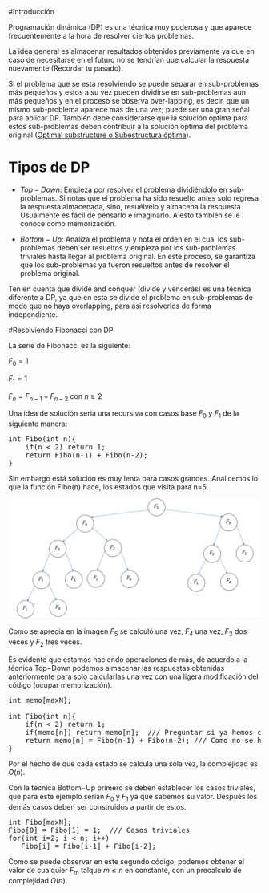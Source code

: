 #Introducción

Programación dinámica (DP) es una técnica muy poderosa y que aparece frecuentemente a la hora de resolver ciertos problemas.

La idea general es almacenar resultados obtenidos previamente ya que en caso de necesitarse en el futuro no se tendrían que calcular la respuesta nuevamente (Recordar tu pasado).

Si el problema que se está resolviendo se puede separar en sub-problemas más pequeños y estos a su vez pueden dividirse en sub-problemas aun más pequeños y en el proceso se observa over-lapping, es decir, que un mismo sub-problema aparece más de una vez; puede ser una gran señal para aplicar DP.
También debe considerarse que la solución óptima para estos sub-problemas deben contribuir a la solución óptima del problema original ([Optimal substructure o Subestructura óptima][1]).

# Tipos de DP

 - $Top-Down:$ Empieza por resolver el problema dividiéndolo en sub-problemas. Si notas que el problema ha sido resuelto antes solo regresa la respuesta almacenada, sino, resuélvelo y almacena la respuesta. Usualmente es fácil de pensarlo e imaginarlo. A esto también se le conoce como memorización.

 - $Bottom-Up:$ Analiza el problema y nota el orden en el cual los sub-problemas deben ser resueltos y empieza por los sub-problemas triviales hasta llegar al problema original. En este proceso, se garantiza que los sub-problemas ya fueron resueltos antes de resolver el problema original.

Ten en cuenta que divide and conquer (divide y vencerás) es una técnica diferente a DP, ya que en esta se divide el problema en sub-problemas de modo que no haya overlapping, para asi resolverlos de forma independiente.

#Resolviendo Fibonacci con DP

La serie de Fibonacci es la siguiente:

$F_0=1$  

$F_1=1$ 

$F_{n}=F_{n-1}+F_{n-2}$ con $n \geq 2$

Una idea de solución seria una recursiva con casos base $F_0$ y $F_1$ de la siguiente manera:

<pre>
int Fibo(int n){
    if(n &lt; 2) return 1;
    return Fibo(n-1) + Fibo(n-2);
}
</pre>

Sin embargo está solución es muy lenta para casos grandes. Analicemos lo que la función Fibo(n) hace, los estados que visita para n=5.

![fiboTree](FiboTree.png)

Como se aprecia en la imagen $F_5$ se calculó una vez, $F_4$ una vez, $F_3$ dos veces y $F_2$ tres veces.

Es evidente que estamos haciendo operaciones de más, de acuerdo a la técnica Top−Down podemos almacenar las respuestas obtenidas anteriormente para solo calcularlas una vez con una ligera modificación del código (ocupar memorización).

<pre>
int memo[maxN];

int Fibo(int n){
    if(n &lt; 2) return 1;
    if(memo[n]) return memo[n];  /// Preguntar si ya hemos calculado la respuesta antes.
    return memo[n] = Fibo(n-1) + Fibo(n-2); /// Como no se ha calculado Fibo(n), lo calculamos y lo almacenamos en memo[n]
}
</pre>

Por el hecho de que cada estado se calcula una sola vez, la complejidad es $O(n)$.

Con la técnica Bottom−Up primero se deben establecer los casos triviales, que para este ejemplo serian $F_0$ y $F_1$ ya que sabemos su valor. Después los demás casos deben ser construidos a partir de estos.

<pre>
int Fibo[maxN];
Fibo[0] = Fibo[1] = 1;  /// Casos triviales
for(int i=2; i &lt; n; i++) 
   Fibo[i] = Fibo[i-1] + Fibo[i-2];
</pre>

Como se puede observar en este segundo código, podemos obtener el valor de cualquier $F_m$ talque $m \leq n$ en constante, con un precalculo de complejidad $O(n)$.

  [1]: https://en.wikipedia.org/wiki/Optimal_substructure